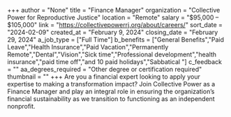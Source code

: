 +++
author = "None"
title = "Finance Manager"
organization = "Collective Power for Reproductive Justice"
location = "Remote"
salary = "$95,000 – $105,000"
link = "https://collectivepowerrj.org/about/careers/"
sort_date = "2024-02-09"
created_at = "February 9, 2024"
closing_date = "February 29, 2024"
a_job_type = ["Full Time"]
b_benefits = ["General Benefits","Paid Leave","Health Insurance","Paid Vacation","Permanently Remote","Dental","Vision","Sick time","Professional development","health insurance","paid time off","and 10 paid holidays","Sabbatical "]
c_feedback = ""
aa_degrees_required = "Other degree or certification required"
thumbnail = ""
+++
Are you a financial expert looking to apply your expertise to making a transformation impact? Join Collective Power as a Finance Manager and play an integral role in ensuring the organization’s financial sustainability as we transition to functioning as an independent nonprofit.